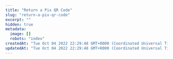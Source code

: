 ```yaml
---
title: "Return a Pix QR Code"
slug: "return-a-pix-qr-code"
excerpt: ""
hidden: true
metadata: 
  image: []
  robots: "index"
createdAt: "Tue Oct 04 2022 22:29:48 GMT+0000 (Coordinated Universal Time)"
updatedAt: "Tue Oct 04 2022 22:29:48 GMT+0000 (Coordinated Universal Time)"
---
```

